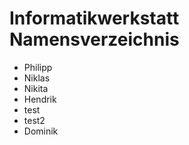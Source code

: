 # Informatikwerkstatt Namensverzeichnis

* Philipp
* Niklas
* Nikita
* Hendrik
* test
* test2
* Dominik
